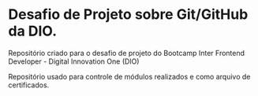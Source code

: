 # Desafio de Projeto sobre Git/GitHub da DIO.
Repositório criado para o desafio de projeto do Bootcamp Inter Frontend Developer - Digital Innovation One (DIO)

Repositório usado para controle de módulos realizados e como arquivo de certificados.
